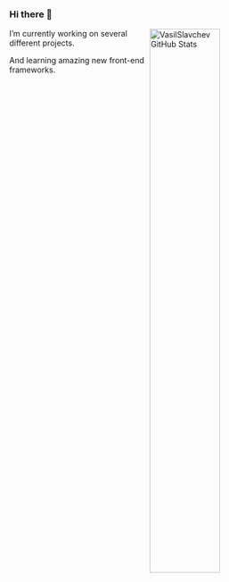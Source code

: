 <!--
**VasilSlavchev/vasilslavchev** is a ✨ _special_ ✨ repository because its `README.md` (this file) appears on your GitHub profile.
Here are some ideas to get you started:
- 🔭 I’m currently working on ...
- 🌱 I’m currently learning ...
- 👯 I’m looking to collaborate on ...
- 🤔 I’m looking for help with ...
- 💬 Ask me about ...
- 📫 How to reach me: ...
- 😄 Pronouns: ...
- ⚡ Fun fact: ...
-->
### Hi there 👋

<div class="position-relative">
    <div class="Box mt-4">
        <div class="Box-body p-4">
            <article class="markdown-body entry-content container-lg f5" itemprop="text">
                <div class="pinned-item-list-item-content">
                    <p class="mb-0 f6 color-text-secondary">
                        <a href="https://VasilSlavchev.info" class="pinned-item-meta Link--muted">
                            <img src="https://github-readme-stats.vercel.app/api?username=VasilSlavchev&show_icons=true" 
                                 alt="VasilSlavchev GitHub Stats" align="right" style="width: 50%;">
                        </a>
                        <!-- <a href="https://VasilSlavchev.info" class="pinned-item-meta Link--muted">
                            <img src="https://github-readme-stats.vercel.app/api/wakatime?username=VasilSlavchev" 
                                 alt="VasilSlavchev Wakatime Stats" align="right" style="width: 50%;">
                        </a> -->
                    </p>
                </div>
                <!-- Most Used Languages -->
                <!--
                <div class="pinned-item-list-item-content">
                    <p class="pinned-item-desc color-text-secondary text-small d-block mt-2 mb-3">
                        Most Used Languages
                    </p>
                    <p class="mb-0 f6 color-text-secondary">
                        <a href="https://VasilSlavchev.info" class="pinned-item-meta Link--muted">
                            <img src="https://github-readme-stats.vercel.app/api/top-langs/?username=VasilSlavchev&layout=compact" alt="VasilSlavchev Most Used Languages">
                        </a>
                    </p> 
                </div>
                -->
                <!-- Most Used Languages -->
                <div class="d-flex flex-justify-between">
                    <div class="text-mono text-small mb-3 text-bold flex-auto min-width-0">
                        <p>
                            I’m currently working on several different projects.
                        </p>
                        <p>
                            And learning amazing new front-end frameworks.
                        </p>
                    </div>
                </div>
            </article>
        </div>
    </div>
</div>
